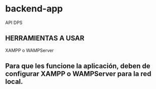 # backend-app
API DPS
## HERRAMIENTAS A USAR
XAMPP o WAMPServer

## Para que les funcione la aplicación, deben de configurar XAMPP o WAMPServer para la red local.
